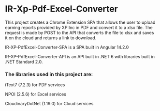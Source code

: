 # IR-Xp-Pdf-Excel-Converter

This project creates a Chrome Extension SPA that allows the user to upload earning reports provided by XP Inc in PDF and convert it to a xlsx file. The request is made by POST to the API that converts the file to xlsx and saves it on the cloud and returns a link to download.

IR-XP-PdfExcel-Converter-SPA is a SPA built in Angular 14.2.0

IR-XP-PdfExcel-Converter-API is an API built in .NET 6 with libraries built in .NET Standard 2.0. 

### The libraries used in this project are:

iText7 (7.2.3) for PDF services

NPOI (2.5.6) for Excel services

CloudinaryDotNet (1.19.0) for Cloud services
